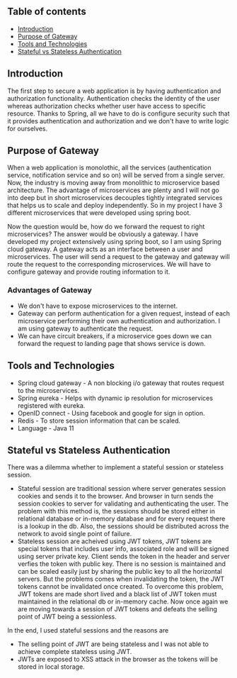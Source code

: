 ## Table of contents
* [Introduction](#introduction)
* [Purpose of Gateway](#purpose-of-gateway)
* [Tools and Technologies](#tools-and-technologies)
* [Stateful vs Stateless Authentication](#stateful-vs-stateless-authentication)

## Introduction
The first step to secure a web application is by having authentication and authorization functionality. Authentication checks the identity of the user whereas authorization checks whether user have access to specific resource. Thanks to Spring, all we have to do is configure security such that it provides authentication and authorization and we don't have to write logic for ourselves.

## Purpose of Gateway
When a web application is monolothic, all the services (authentication service, notification service and so on) will be served from a single server. Now, the industry is moving away from monolithic to microservice based architecture. The advantage of microservices are plenty and I will not go into deep but in short microservices decouples tightly integrated services that helps us to scale and deploy independently.
So in my project I have 3 different microservices that were developed using spring boot.

Now the question would be, how do we forward the request to right microservices? The answer would be obviously a gateway. I have developed my project extensively using spring boot, so I am using Spring cloud gateway. A gateway acts as an interface between a user and microservices. The user will send a request to the gateway and gateway will route the request to the corresponding microservices. We will have to configure gateway and provide routing information to it.

### Advantages of Gateway
- We don't have to expose microservices to the internet.
- Gateway can perform authentication for a given request, instead of each microservice performing their own authentication and authorization. I am using gateway to authenticate the request.
- We can have circuit breakers, if a microservice goes down we can forward the request to landing page that shows service is down.

## Tools and Technologies
- Spring cloud gateway - A non blocking i/o gateway that routes request to the microservices.
- Spring eureka - Helps with dynamic ip resolution for microservices registered with eureka.
- OpenID connect - Using facebook and google for sign in option.
- Redis - To store session information that can be scaled.
- Language - Java 11

## Stateful vs Stateless Authentication
There was a dilemma whether to implement a stateful session or stateless session.
- Stateful session are traditional session where server generates session cookies and sends it to the browser. And browser in turn sends the session cookies to server for validating and authenticating the user. The problem with this method is, the sessions should be stored either in relational database or in-memory database and for every request there is a lookup in the db. Also, the sessions should be distributed across the network to avoid single point of failure.
- Stateless session are acheived using JWT tokens, JWT tokens are special tokens that includes user info, associated role and will be signed using server private key. Client sends the token in the header and server verfies the token with public key. There is no session is maintained and can be scaled easily just by sharing the public key to all the horizontal servers. But the problems comes when invalidating the token, the JWT tokens cannot be invalidated once created. To overcome this problem, JWT tokens are made short lived and a black list of JWT token must maintained in the relational db or in-memory cache. Now once again we are moving towards a session of JWT tokens and defeats the selling point of JWT being a sessionless.

In the end, I used stateful sessions and the reasons are
- The selling point of JWT are being stateless and I was not able to achieve complete stateless using JWT. 
- JWTs are exposed to XSS attack in the browser as the tokens will be stored in local storage.
